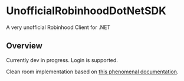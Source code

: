 # UnofficialRobinhoodDotNetSDK
A very unofficial Robinhood Client for .NET

## Overview
Currently dev in progress. Login is supported.

Clean room implementation based on [this phenomenal documentation](https://github.com/sanko/Robinhood).
